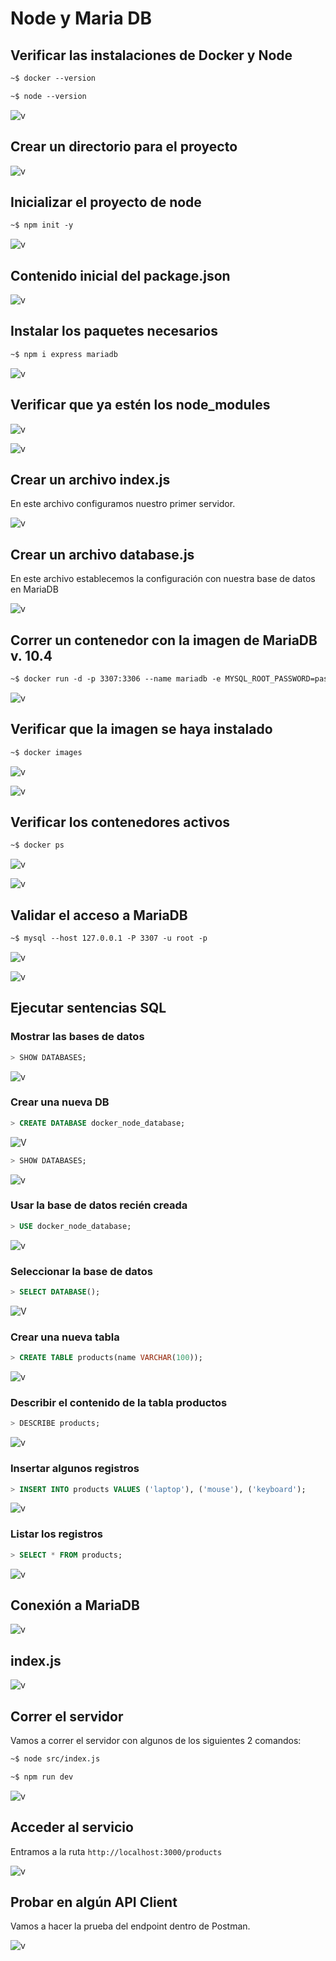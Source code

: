 # Node y Maria DB

## Verificar las instalaciones de Docker y Node

```txt
~$ docker --version
```

```txt
~$ node --version
```

![v](doc/01.png)

## Crear un directorio para el proyecto

![v](doc/02.png)

## Inicializar el proyecto de node

```txt
~$ npm init -y
```

![v](doc/03.png)

## Contenido inicial del package.json

![v](doc/04.png)

## Instalar los paquetes necesarios

```txt
~$ npm i express mariadb
```

![v](doc/05.png)

## Verificar que ya estén los node_modules

![v](doc/06.png)

![v](doc/07.png)

## Crear un archivo index.js

En este archivo configuramos nuestro primer servidor.

![v](doc/08.png)

## Crear un archivo database.js

En este archivo establecemos la configuración con nuestra base de datos en MariaDB

![v](doc/09.png)

## Correr un contenedor con la imagen de MariaDB v. 10.4

```txt
~$ docker run -d -p 3307:3306 --name mariadb -e MYSQL_ROOT_PASSWORD=password mariadb/server:10.4
```

![v](doc/10.png)

## Verificar que la imagen se haya instalado

```txt
~$ docker images
```

![v](doc/11.png)

![v](doc/12.png)

## Verificar los contenedores activos

```txt
~$ docker ps
```

![v](doc/13.png)

![v](doc/14.png)

## Validar el acceso a MariaDB

```txt
~$ mysql --host 127.0.0.1 -P 3307 -u root -p
```

![v](doc/15.png)

![v](doc/16.png)

## Ejecutar sentencias SQL

### Mostrar las bases de datos

```sql
> SHOW DATABASES;
```

![v](doc/17.png)

### Crear una nueva DB

```sql
> CREATE DATABASE docker_node_database;
```

![V](doc/18.png)

```sql
> SHOW DATABASES;
```

![v](doc/19.png)

### Usar la base de datos recién creada

```sql
> USE docker_node_database;
```

![v](doc/20.png)

### Seleccionar la base de datos

```sql
> SELECT DATABASE();
```

![V](doc/21.png)

### Crear una nueva tabla

```sql
> CREATE TABLE products(name VARCHAR(100));
```

![v](doc/22.png)

### Describir el contenido de la tabla productos

```sql
> DESCRIBE products;
```

![v](doc/23.png)

### Insertar algunos registros

```sql
> INSERT INTO products VALUES ('laptop'), ('mouse'), ('keyboard');
```

![v](doc/24.png)

### Listar los registros

```sql
> SELECT * FROM products;
```

![v](doc/25.png)

## Conexión a MariaDB

![v](doc/26.png)

## index.js

![v](doc/27.png)

## Correr el servidor

Vamos a correr el servidor con algunos de los siguientes 2 comandos:

```txt
~$ node src/index.js
```

```txt
~$ npm run dev
```

![v](doc/28.png)

## Acceder al servicio

Entramos a la ruta `http://localhost:3000/products`

![v](doc/29.png)

## Probar en algún API Client

Vamos a hacer la prueba del endpoint dentro de Postman.

![v](doc/30.png)
